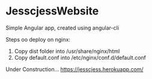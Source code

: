 # JesscjessWebsite

Simple Angular app, created using angular-cli

Steps oo deploy on nginx: 
1. Copy dist folder into /usr/share/nginx/html
2. Copy default.conf into /etc/nginx/conf.d/default.conf

Under Construction... https://jesscjess.herokuapp.com/
